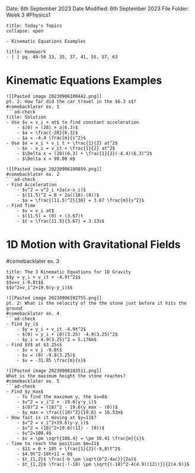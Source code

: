 Date: 6th September 2023
Date Modified: 6th September 2023
File Folder: Week 3
#Physics1

```ad-abstract
title: Today's Topics
collapse: open

- Kinematic Equations Examples

```

```ad-note
title: Homework
- [ ] pg. 49-50 33, 35, 37, 41, 55, 57, 63
```

# Kinematic Equations Examples

```ad-example
![[Pasted image 20230906100442.png]]
pt. 2: How far did the car travel in the $6.3 s$?
#comebacklater ex. 1
```ad-check
title: Solution
- Use $v = v_i + at$ to find constant acceleration
	- $(0) = (28) + a(6.3)$
	- $a = \frac{-28}{6.3}$
	- $a = -4.4 \frac{m}{s^2}$
- Use $x = x_i + v_i t + \frac{1}{2} at^2$
	- $x - x_i = v_it + \frac{1}{2} at^2$
	- $\Delta x = (28)(6.3) + \frac{1}{2}(-4.4)(6.3)^2$
	- $\Delta x = 98.08 m$
```

```ad-example
![[Pasted image 20230906100859.png]]
#comebacklater ex. 2
```ad-check
- Find Acceleration
	- $v^2 = v^2_i +2a(x-x_i)$
	- $(11.5)^2 = 0 + 2a((18)-(0))$
	- $a = \frac{(11.5)^2}{36} = 3.67 \frac{m}{s^2}$
- Find Time
	- $v = v_i at$
	- $(11.5) = (0) + (3.67)t
	- $t = \frac{11.5}{3.67} = 3.13s$
```

# 1D Motion with Gravitational Fields 

#comebacklater ex. 3

```ad-important
title: The 3 Kinematic Equations for 1D Gravity
$$y = y_i + v_it + -4.9t^2$$
$$v=v_i-9.8t$$
$$v^2=v_i^2+19.6(y-y_i)$$
```

```ad-example
![[Pasted image 20230906102755.png]]
pt. 2: What is the velocity of the the stone just before it hits the ground
#comebacklater ex. 4
```ad-check
- Find $y_i$
	- $y = y_i + v_it -4.9t^2$
	- $(0) = y_i + (0)(3.25) -4.9(3.25)^2$
	- $y_i = 4.9(3.25)^2 = 5.176m$
- Find $V$ at $3.25s$
	- $v = v_i -9.8t$
	- $v = (0) -9.8(3.25)$
	- $v = -31.85 \frac{m}{s}$
```

```ad-example
![[Pasted image 20230906103511.png]]
What is the maximum height the stone reaches?
#comebacklater ex. 5
```ad-check
- Find $y_max$
	- To find the maximum y, the $v=0$
	- $v^2 = v_i^2 + -19.6(y-y_i)$
	- $(0)^2 = (18)^2 - 19.6(y_max - (0))$
	- $y_max = \frac{(18)^2}{19.6} = 16.53m$
- How fast is it moving at $y=11$?
	- $v^2 = v_i^2+19.6(y-y_i)$
	- $v^2 = (18)^2+19.6((11) - (0))$
	- $v^2=108.4$
	- $v = \pm \sqrt{108.4} = \pm 10.41 \frac{m}{s}$
- Time to reach the position $m=11$
	- $11 = 0 + 18t + \frac{1}{2}(-9,8)t^2$
	- $4.9t^2-18t+11 = 0$
	- $t_{1,2}$ \frac{-b \pm \sqrt{b^2-4ac}}{2a}$
	- $t_{1,2}$ \frac{-(-18) \pm \sqrt{(-18)^2-4(4.9)(12))}}{2(4.9)}$
```

